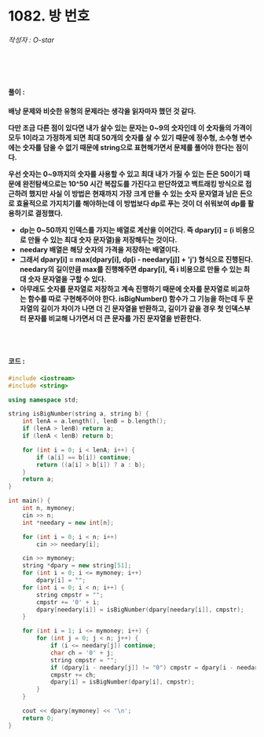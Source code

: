 # 1082. 방 번호

###### 작성자 : O-star

<br/>

<br/>

#### 풀이 : 

**배낭 문제와 비슷한 유형의 문제라는 생각을 읽자마자 했던 것 같다.**

**다만 조금 다른 점이 있다면 내가 살수 있는 문자는 0~9의 숫자인데 이 숫자들의 가격이 모두 1이라고 가정하게 되면 최대 50개의 숫자를 살 수 있기 때문에 정수형, 소수형 변수에는 숫자를 담을 수 없기 때문에 string으로 표현해가면서 문제를 풀어야 한다는 점이다.**

**우선 숫자는 0~9까지의 숫자를 사용할 수 있고 최대 내가 가질 수 있는 돈은 50이기 때문에 완전탐색으로는 10^50 시간 복잡도를 가진다고 판단하였고 백트래킹 방식으로 접근하려 했지만 사실 이 방법은 현재까지 가장 크게 만들 수 있는 숫자 문자열과 남은 돈으로 효율적으로 가지치기를 해야하는데 이 방법보다 dp로 푸는 것이 더 쉬워보여 dp를 활용하기로 결정했다.**

- **dp는 0~50까지 인덱스를 가지는 배열로 계산을 이어간다. 즉 dpary[i] = (i 비용으로 만들 수 있는 최대 숫자 문자열)을 저장해두는 것이다.**
- **needary 배열은 해당 숫자의 가격을 저장하는 배열이다.**
- **그래서 dpary[i] = max(dpary[i], dp[i - needary[j]] + 'j') 형식으로 진행된다. needary의 길이만큼 max를 진행해주면 dpary[i], 즉 i 비용으로 만들 수 있는 최대 숫자 문자열을 구할 수 있다.**
- **아무래도 숫자를 문자열로 저장하고 계속 진행하기 때문에 숫자를 문자열로 비교하는 함수를 따로 구현해주어야 한다. isBigNumber() 함수가 그 기능을 하는데 두 문자열의 길이가 차이가 나면 더 긴 문자열을 반환하고, 길이가 같을 경우 첫 인덱스부터 문자를 비교해 나가면서 더 큰 문자를 가진 문자열을 반환한다.**

<br/>

<br/>

#### 코드 : 

```c++
#include <iostream>
#include <string>

using namespace std;

string isBigNumber(string a, string b) {
    int lenA = a.length(), lenB = b.length();
    if (lenA > lenB) return a;
    if (lenA < lenB) return b;

    for (int i = 0; i < lenA; i++) {
        if (a[i] == b[i]) continue;
        return ((a[i] > b[i]) ? a : b);
    }
    return a;
}

int main() {
    int n, mymoney;
    cin >> n;
    int *needary = new int[n];

    for (int i = 0; i < n; i++)
        cin >> needary[i];

    cin >> mymoney;
    string *dpary = new string[51];
    for (int i = 0; i <= mymoney; i++)
        dpary[i] = "";
    for (int i = 0; i < n; i++) {
        string cmpstr = "";
        cmpstr += '0' + i;
        dpary[needary[i]] = isBigNumber(dpary[needary[i]], cmpstr);
    }

    for (int i = 1; i <= mymoney; i++) {
        for (int j = 0; j < n; j++) {
            if (i <= needary[j]) continue;
            char ch = '0' + j;
            string cmpstr = "";
            if (dpary[i - needary[j]] != "0") cmpstr = dpary[i - needary[j]];
            cmpstr += ch;
            dpary[i] = isBigNumber(dpary[i], cmpstr);
        }
    }

    cout << dpary[mymoney] << '\n';
    return 0;
}
```

